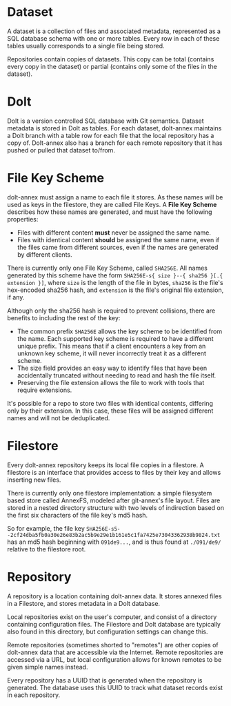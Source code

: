 # Dataset

A dataset is a collection of files and associated metadata, represented as a SQL database schema with one or more tables. Every row in each of these tables usually corresponds to a single file being stored.

Repositories contain copies of datasets. This copy can be total (contains every copy in the dataset) or partial (contains only some of the files in the dataset).

# Dolt

Dolt is a version controlled SQL database with Git semantics. Dataset metadata is stored in Dolt as tables. For each dataset, dolt-annex maintains a Dolt branch with a table row for each file that the local repository has a copy of. Dolt-annex also has a branch for each remote repository that it has pushed or pulled that dataset to/from.

# File Key Scheme

dolt-annex must assign a name to each file it stores. As these names will be used as keys in the filestore, they are called File Keys. A **File Key Scheme** describes how these names are generated, and must have the following properties:

- Files with different content **must** never be assigned the same name.
- Files with identical content **should** be assigned the same name, even if the files came from different sources, even if the names are generated by different clients.

There is currently only one File Key Scheme, called `SHA256E`. All names generated by this scheme have the form `SHA256E-s{ size }--{ sha256 }[.{ extension }]`, where `size` is the length of the file in bytes, `sha256` is the file's hex-encoded sha256 hash, and `extension` is the file's original file extension, if any.

Although only the sha256 hash is required to prevent collisions, there are benefits to including the rest of the key:
- The common prefix `SHA256E` allows the key scheme to be identified from the name. Each supported key scheme is required to have a different unique prefix. This means that if a client encounters a key from an unknown key scheme, it will never incorrectly treat it as a different scheme.
- The size field provides an easy way to identify files that have been accidentally truncated without needing to read and hash the file itself.
- Preserving the file extension allows the file to work with tools that require extensions.

It's possible for a repo to store two files with identical contents, differing only by their extension. In this case, these files will be assigned different names and will not be deduplicated.

# Filestore

Every dolt-annex repository keeps its local file copies in a filestore. A filestore is an interface that provides access to files by their key and allows inserting new files.

There is currently only one filestore implementation: a simple filesystem based store called AnnexFS, modeled after git-annex's file layout. Files are stored in a nested directory structure with two levels of indirection based on the first six characters of the file key's md5 hash.

So for example, the file key `SHA256E-s5--2cf24dba5fb0a30e26e83b2ac5b9e29e1b161e5c1fa7425e73043362938b9824.txt` has an md5 hash beginning with `091de9...`, and is thus found at `./091/de9/` relative to the filestore root.

# Repository

A repository is a location containing dolt-annex data. It stores annexed files in a Filestore, and stores metadata in a Dolt database.

Local repositories exist on the user's computer, and consist of a directory containing configuration files. The Filestore and Dolt database are typically also found in this directory, but configuration settings can change this.

Remote repositories (sometimes shorted to "remotes") are other copies of dolt-annex data that are accessible via the Internet. Remote repositories are accessed via a URL, but local configuration allows for known remotes to be given simple names instead.

Every repository has a UUID that is generated when the repository is generated. The database uses this UUID to track what dataset records exist in each repository.

